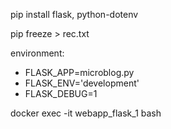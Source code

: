 pip install flask, python-dotenv

pip freeze > rec.txt

environment: 
- FLASK_APP=microblog.py
- FLASK_ENV='development'
- FLASK_DEBUG=1

docker exec -it webapp_flask_1 bash